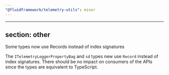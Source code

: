 ```yaml
---
"@fluidframework/telemetry-utils": minor
---
```

---
section: other
---

Some types now use Records instead of index signatures

The `ITelemetryLoggerPropertyBag` and `sd` types new use `Record` instead of index signatures. There should be no impact
on consumers of the APIs since the types are equivalent to TypeScript.
